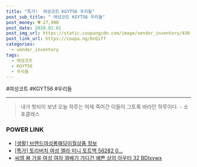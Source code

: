 ```yaml
--- 
title: "특가!  여성코트 KGYT56 우리들" 
post_sub_title: " 여성코트 KGYT56 우리들" 
post_money: ₩ 27,900 
post_date: 2020.02.01 
post_img_url: https://static.coupangcdn.com/image/vendor_inventory/436f/faa2234a9e077094aa6f7ff67908197704c904cfb477a6d77a118ff82e18.jpg 
post_link_url: https://coupa.ng/bnQiff 
categories: 
  - vendor_inventory 
tags: 
  - 여성코트 
  - KGYT56 
  - 우리들 
--- 
```

  #여성코트 #KGYT56 #우리들 
<hr> 

> 내가 헛되이 보낸 오늘 하루는 어제 죽어간 이들이 그토록 바라던 하루이다. - 소포클레스 


### POWER LINK

* <a href="https://blog.naver.com/santokki14/221771145757" target="_blank"> [생활] 브랜드여성롱패딩이월상품 정보 </a>
* <a href="https://blog.naver.com/sakai111/221788419863" target="_blank">[특가] 토리버치 여성 엘라 미니 토트백 56282 0...</a>
* <a href="https://blog.naver.com/fasyy4321/221789387800" target="_blank">씨엠 봄 가을 여성 여자 꽈배기 가디건 예쁜 상의 아우터 32 BDlxvwx</a>
